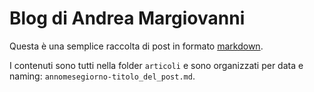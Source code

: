 # Blog di Andrea Margiovanni

Questa è una semplice raccolta di post in formato [markdown](https://en.wikipedia.org/wiki/Markdown).

I contenuti sono tutti nella folder `articoli` e sono organizzati per data e naming: `annomesegiorno-titolo_del_post.md`.
